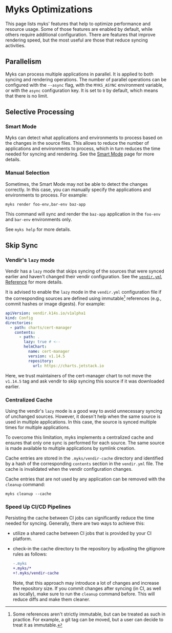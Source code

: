 # Myks Optimizations

This page lists myks' features that help to optimize performance and resource
usage. Some of those features are enabled by default, while others require
additional configuration. There are features that improve rendering speed, but
the most useful are those that reduce syncing activities.

## Parallelism

Myks can process multiple applications in parallel. It is applied to both
syncing and rendering operations. The number of parallel operations can be
configured with the `--async` flag, with the `MYKS_ASYNC` environment variable,
or with the `async` configuration key. It is set to `0` by default, which means
that there is no limit.

## Selective Processing

### Smart Mode

Myks can detect what applications and environments to process based on the
changes in the source files. This allows to reduce the number of applications
and environments to process, which in turn reduces the time needed for syncing
and rendering. See the [Smart Mode](/docs/smart-mode.md) page for more details.

### Manual Selection

Sometimes, the Smart Mode may not be able to detect the changes correctly. In
this case, you can manually specify the applications and environments to
process. For example:

```shell
myks render foo-env,bar-env baz-app
```

This command will sync and render the `baz-app` application in the `foo-env` and
`bar-env` environments only.

See `myks help` for more details.

## Skip Sync

### Vendir's `lazy` mode

Vendir has a `lazy` mode that skips syncing of the sources that were synced
earlier and haven't changed their vendir configuration. See the
[`vendir.yml` Reference](https://carvel.dev/vendir/docs/v0.40.x/vendir-spec/)
for more details.

It is advised to enable the `lazy` mode in the `vendir.yml` configuration file
if the corresponding sources are defined using immutable[^1] references (e.g.,
commit hashes or image digests). For example:

```yaml
apiVersion: vendir.k14s.io/v1alpha1
kind: Config
directories:
  - path: charts/cert-manager
    contents:
      - path: .
        lazy: true # <--
        helmChart:
          name: cert-manager
          version: v1.14.5
          repository:
            url: https://charts.jetstack.io
```

Here, we trust maintainers of the cert-manager chart to not move the `v1.14.5`
tag and ask vendir to skip syncing this source if it was downloaded earlier.

[^1]:
    Some references aren't strictly immutable, but can be treated as such in
    practice. For example, a git tag can be moved, but a user can decide to
    treat it as immutable.

### Centralized Cache

Using the vendir's `lazy` mode is a good way to avoid unnecessary syncing of
unchanged sources. However, it doesn't help when the same source is used in
multiple applications. In this case, the source is synced multiple times for
multiple applications.

To overcome this limitation, myks implements a centralized cache and ensures
that only one sync is performed for each source. The same source is made
available to multiple applications by symlink creation.

Cache entries are stored in the `.myks/vendir-cache` directory and identified by
a hash of the corresponding `contents` section in the `vendir.yml` file. The
cache is invalidated when the vendir configuration changes.

Cache entries that are not used by any application can be removed with the
`cleanup` command:

```shell
myks cleanup --cache
```

### Speed Up CI/CD Pipelines

Persisting the cache between CI jobs can significantly reduce the time needed
for syncing. Generally, there are two ways to achieve this:

- utilize a shared cache between CI jobs that is provided by your CI platform.
- check-in the cache directory to the repository by adjusting the gitignore
  rules as follows:

  ```diff
  -.myks
  +.myks/*
  +!.myks/vendir-cache
  ```

  Note, that this approach may introduce a lot of changes and increase the
  repository size. If you commit changes after syncing (in CI, as well as
  locally), make sure to run the `cleanup` command before. This will reduce
  diffs and make them cleaner.
